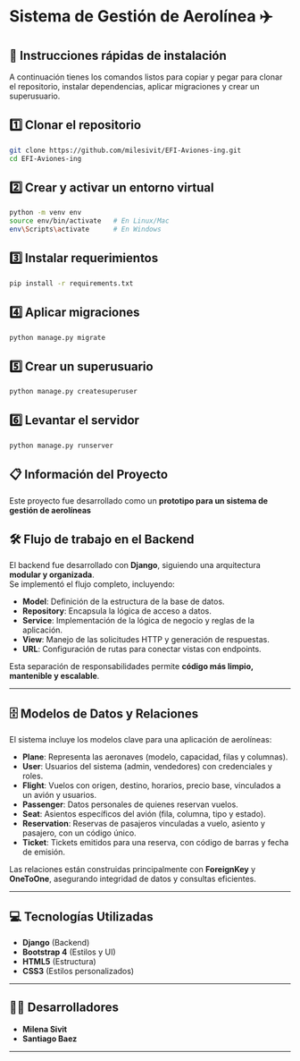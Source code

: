 # Sistema de Gestión de Aerolínea ✈️

## 🚀 Instrucciones rápidas de instalación

A continuación tienes los comandos listos para copiar y pegar para clonar el repositorio, instalar dependencias, aplicar migraciones y crear un superusuario.

## 1️⃣ Clonar el repositorio
```bash
git clone https://github.com/milesivit/EFI-Aviones-ing.git
cd EFI-Aviones-ing
```
## 2️⃣ Crear y activar un entorno virtual
```bash
python -m venv env
source env/bin/activate   # En Linux/Mac
env\Scripts\activate      # En Windows
```
## 3️⃣ Instalar requerimientos
```bash
pip install -r requirements.txt
```
## 4️⃣ Aplicar migraciones
```bash
python manage.py migrate
```
## 5️⃣ Crear un superusuario
```bash
python manage.py createsuperuser
```
## 6️⃣ Levantar el servidor
```bash
python manage.py runserver
```
## 📋 Información del Proyecto

Este proyecto fue desarrollado como un **prototipo para un sistema de gestión de aerolíneas**

## 🛠️ Flujo de trabajo en el Backend

El backend fue desarrollado con **Django**, siguiendo una arquitectura **modular y organizada**.  
Se implementó el flujo completo, incluyendo:

- **Model**: Definición de la estructura de la base de datos.
- **Repository**: Encapsula la lógica de acceso a datos.
- **Service**: Implementación de la lógica de negocio y reglas de la aplicación.
- **View**: Manejo de las solicitudes HTTP y generación de respuestas.
- **URL**: Configuración de rutas para conectar vistas con endpoints.

Esta separación de responsabilidades permite **código más limpio, mantenible y escalable**.

---

## 🗄️ Modelos de Datos y Relaciones

El sistema incluye los modelos clave para una aplicación de aerolíneas:

- **Plane**: Representa las aeronaves (modelo, capacidad, filas y columnas).
- **User**: Usuarios del sistema (admin, vendedores) con credenciales y roles.
- **Flight**: Vuelos con origen, destino, horarios, precio base, vinculados a un avión y usuarios.
- **Passenger**: Datos personales de quienes reservan vuelos.
- **Seat**: Asientos específicos del avión (fila, columna, tipo y estado).
- **Reservation**: Reservas de pasajeros vinculadas a vuelo, asiento y pasajero, con un código único.
- **Ticket**: Tickets emitidos para una reserva, con código de barras y fecha de emisión.

Las relaciones están construidas principalmente con **ForeignKey** y **OneToOne**, asegurando integridad de datos y consultas eficientes.

---

## 💻 Tecnologías Utilizadas
- **Django** (Backend)
- **Bootstrap 4** (Estilos y UI)
- **HTML5** (Estructura)
- **CSS3** (Estilos personalizados)

---

## 👨‍💻 Desarrolladores
- **Milena Sivit**
- **Santiago Baez**

---
